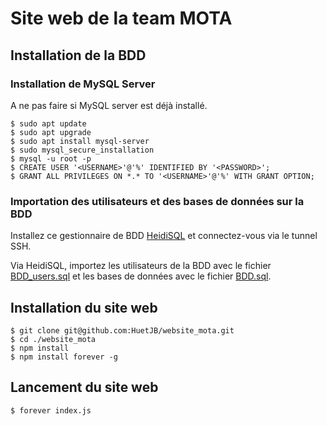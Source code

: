 # Site web de la team MOTA

## Installation de la BDD

### Installation de MySQL Server

A ne pas faire si MySQL server est déjà installé.

```
$ sudo apt update
$ sudo apt upgrade
$ sudo apt install mysql-server
$ sudo mysql_secure_installation
$ mysql -u root -p
$ CREATE USER '<USERNAME>'@'%' IDENTIFIED BY '<PASSWORD>';
$ GRANT ALL PRIVILEGES ON *.* TO '<USERNAME>'@'%' WITH GRANT OPTION;
```

### Importation des utilisateurs et des bases de données sur la BDD

Installez ce gestionnaire de BDD [HeidiSQL](https://www.heidisql.com/installers/HeidiSQL_11.2.0.6213_Setup.exe) et connectez-vous via le tunnel SSH.

Via HeidiSQL, importez les utilisateurs de la BDD avec le fichier [BDD_users.sql](bdd/BDD_users.sql) et les bases de données avec le fichier [BDD.sql](bdd/BDD.sql).

## Installation du site web

```
$ git clone git@github.com:HuetJB/website_mota.git
$ cd ./website_mota
$ npm install
$ npm install forever -g
```

## Lancement du site web

```
$ forever index.js
```
